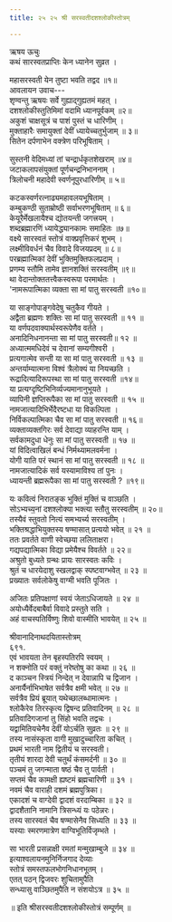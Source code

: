 ```yaml
---
title: २५ २५ श्री सरस्वतीदशश्लोकीस्तोत्रम्

---
```

ऋषय ऊचुः  
कथं सारस्वतप्राप्तिः केन ध्यानेन सुव्रत ।  

महासरस्वती येन तुष्टा भवति तद्वद ॥१॥  
आवलायन उवाच---  
शृण्वन्तु ऋषयः सर्वे गुह्याद्गुह्यतमं महत् ।  
दशश्लोकीस्तुतिमिमां वदामि ध्यानपूर्वकम् ॥२॥  
अकुशं चाक्षसूत्रं च पाशं पुस्तं च धारिणीम् ।  
मुक्ताहारैः समायुक्तां देवीं ध्यायेच्चतुर्भुजाम् ॥ ३॥  
सितेन दर्पणाभेन वक्त्रेण परिभूषिताम् ।  

सुस्तनी वेदिमध्यां तां चन्द्रार्धकृतशेखराम् ॥४॥  
जटाकलापसंयुक्तां पूर्णचन्द्रनिभाननाम् ।  
त्रिलोचनी महादेवी स्वर्णनूपुरधारिणीम् ॥ ५॥  

कटकस्वर्णरत्नाढ्यमहावलयभूषिताम् ।  
कम्बुकण्ठी सुताम्रोष्ठी सर्वाभरणभूषिताम् ॥ ६॥  
केयूरैर्मेखलायैश्च द्योतयन्ती जगत्त्रयम् ।  
शब्दब्रह्मारणिं ध्यायेद्ध्यानकामः समाहितः ॥७॥  
वक्ष्ये सारस्वतं स्तोत्रं वाक्प्रवृत्तिकरं शुभम् ।  
लक्ष्मीविवर्धनं चैव विवादे विजयप्रदम् ॥ ८॥  
परब्रह्मात्मिकां देवीं भुक्तिमुक्तिफलप्रदाम् ।  
प्रणम्य स्तौमि तामेव ज्ञानशक्तिं सरस्वतीम् ॥९॥  
था वेदान्तोक्ततत्त्वैकस्वरूपा परमार्थतः ।  
'नामरूपात्मिका व्यक्ता सा मां पातु सरस्वती ॥१०॥  

या साङ्गोपाङ्गवेदेषु चतुकैव गीयते ।  
अद्वैता ब्रह्मणः शक्तिः सा मां पातु सरस्वती ॥ ११ ॥  
या वर्णपदवाक्यार्थस्वरूपेणैव वर्तते ।  
अनादिनिधनानन्ता सा मां पातु सरस्वती॥ १२ ॥  
अध्यात्ममधिदेवं च देवानां सम्यगीश्वरी ।  
प्रत्यगात्मेव सन्ती या सा मां पातु सरस्वती ॥ १३ ॥  
अन्तर्याम्यात्मना विश्वं त्रैलोक्यं या नियच्छति ।  
रूद्रादित्यादिरूपस्था सा मां पातु सरस्वती ॥१४॥  
या प्रत्यग्दृष्टिभिनिर्व्यज्यमानानुभूयते ।  
व्यापिनी ज्ञप्तिरूपैका सा मां पातु सरस्वती ॥ १५ ॥  
नामजात्यादिभिर्भेदैरष्टधा या विकल्पिता ।  
निर्विकल्पात्मिका चैव सा मां पातु सरस्वती ॥ १६॥  
व्यक्ताव्यक्तगिरः सर्व देवाद्या व्याहरन्ति याम् ।  
सर्वकामदुधा धेनुः सा मां पातु सरस्वती ॥ १७ ॥  
यां विदित्वाखिलं बन्धं निर्मथ्यामलवर्मना ।  
योगी याति परं स्थानं सा मां पातु सरस्वती ॥ १८ ॥  
नामजात्यादिकं सर्व यस्यामाविश्य तां पुनः ।  
ध्यायन्ती ब्रह्मरूपैका सा मां पातु सरस्वती ? ॥१९॥  

यः कवित्वं निरातङ्क भुक्तिं मुक्तिं च वाञ्छति ।  
सोऽभ्यच्य॒नां दशश्लोक्या भक्त्या स्तौतु सरस्वतीम् ॥ २०॥  
तस्यैवं स्तुवतो नित्यं समभ्यर्च्य सरस्वतीम् ।  
भक्तिश्रद्धाभियुक्तस्य षण्मासात् प्रत्ययो भवेत् ॥ २१ ॥  
ततः प्रवर्तते वाणी स्वेच्छया ललिताक्षरा।  
गद्यपद्यात्मिका विद्या प्रमेयैश्च विवर्तते ॥ २२॥  
अश्रुतो बुध्यते ग्रन्थः प्रायः सारस्वतः कविः ।  
श्रुतं च धारयेदाशु स्खलद्वाक् स्पष्टवाग्भवेत् ॥ २३ ॥  
प्रख्यातः सर्वलोकेषु वाग्मी भवति पूजितः ।  

अजितः प्रतिपक्षाणां स्वयं जेताऽधिजायते ॥ २४ ॥  
अयोध्यैर्वेदबाबैर्वा विवादे प्रस्तुते सति ।  
अहं वाचस्पतिर्विष्णुः शिवो वास्मीति भावयेत् ॥ २५ ॥  

श्रीवानादिनाथदयितास्तोत्रम्  
६९१.  
एवं भावयता तेन बृहस्पतिरपि स्वयम् ।  
न शक्नोति परं वक्तुं नरेष्तोषु का कथा ॥ २६ ॥  
द काञ्चन स्त्रियं निन्देत् न देवान्नापि च द्विजान ।  
अनार्यैर्नाभिभाषेत सर्वत्रैव क्षमी भवेत् ॥ २७ ॥  
सर्वत्रैव प्रियं ब्रूयात् यथेच्छालब्धामात्मनः ।  
श्लोकैरेव तिरस्कृत्य द्विषन्द प्रतिवादिनम् ॥ २८ ॥  
प्रतिवादिगजानां तु सिंहो भवति तद्वचः ।  
यद्वामितियचेनैव देवीं योऽर्चति सुव्रतः ॥ २९ ॥  
तस्य नासंस्कृता वागी मुखादुच्चारिता कचित् ।  
प्रथमं भारती नाम द्वितीयं च सरस्वती।  
तृतीयं शारदा देवी चतुर्थं कंसमर्दनी ॥ ३० ॥  
पञ्चमं तु जगन्माता षष्ठं चैव तु पार्वती ।  
सप्तमं चैव कामक्षी ह्यष्टमं ब्रह्मचारिणी ॥ ३१ ।  
नवमं चैव वाराही दशमं ब्रह्मपुत्रिका।  
एकादशं च वाग्देवी द्वादशं वरदाम्बिका ॥ ३२ ॥  
द्वादशैतानि नामानि त्रिसन्ध्यं यः पठेन्नरः।  
तस्य सारस्वतं चैव षण्मासेनैव सिध्यति ॥ ३३ ॥  
यस्याः स्मरणमात्रेण वाग्विभूतिर्विजृम्भते ।  

सा भारती प्रसन्नाक्षी रमतां मन्मुखाम्बुजे ॥ ३४ ॥  
इत्याश्वलायनमुनिर्निजगाद देव्याः  
स्तोत्रं समस्तफलभोगनिधानभूतम् ।  
एतत् पठन् द्विजवरः शुचितामुपैति  
सन्ध्यासु वाञ्छितमुपैति न संशयोऽत्र ॥ ३५ ॥  

॥ इति श्रीसरस्वतीदशश्लोकीस्तोत्रं सम्पूर्णम् ॥  